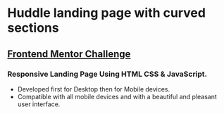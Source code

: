 # Huddle landing page with curved sections
##  [Frontend Mentor Challenge](https://youtu.be/5-_2z-DdWng)

### Responsive Landing Page Using HTML CSS & JavaScript.

- Developed first for Desktop then for Mobile devices.
- Compatible with all mobile devices and with a beautiful and pleasant user interface.

